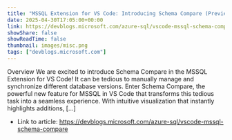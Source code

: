 ```yaml
---
title: "MSSQL Extension for VS Code: Introducing Schema Compare (Preview)"
date: 2025-04-30T17:05:00+00:00
link: https://devblogs.microsoft.com/azure-sql/vscode-mssql-schema-compare
showShare: false
showReadTime: false
thumbnail: images/misc.png
tags: ["devblogs.microsoft.com"]
---
```

Overview We are excited to introduce Schema Compare in the MSSQL Extension for VS Code! It can be tedious to manually manage and synchronize different database versions. Enter Schema Compare, the powerful new feature for MSSQL in VS Code that transforms this tedious task into a seamless experience. With intuitive visualization that instantly highlights additions, […]

- Link to article: https://devblogs.microsoft.com/azure-sql/vscode-mssql-schema-compare